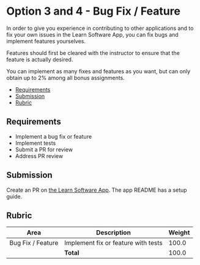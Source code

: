 # Option 3 and 4 - Bug Fix / Feature

In order to give you experience in contributing to other applications and to fix your own issues in the Learn Software App, you can fix bugs and implement features yourselves.

Features should first be cleared with the instructor to ensure that the feature is actually desired.

You can implement as many fixes and features as you want, but can only obtain up to 2% among all bonus assignments.

- [Requirements](#requirements)
- [Submission](#submission)
- [Rubric](#rubric)

## Requirements

- Implement a bug fix or feature
- Implement tests
- Submit a PR for review
- Address PR review

## Submission

Create an PR on [the Learn Software App](https://github.com/dcsil/learn_software_app). The app README has a setup guide. 

## Rubric
 
| Area | Description| Weight |
| --- | --- | --- |
| Bug Fix / Feature | Implement fix or feature with tests | 100.0 |
| | **Total** | 100.0 |
